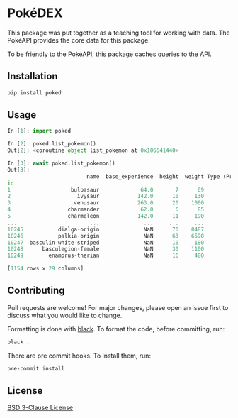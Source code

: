 # PokéDEX

This package was put together as a teaching tool for working with data. The PokéAPI provides the core data for this package.

To be friendly to the PokéAPI, this package caches queries to the API.

## Installation

```bash
pip install poked
```

## Usage

```python
In [1]: import poked

In [2]: poked.list_pokemon()
Out[2]: <coroutine object list_pokemon at 0x106541440>

In [3]: await poked.list_pokemon()
Out[3]:
                         name  base_experience  height  weight Type (Primary) Type (Secondary)  ...  Is Mythical  Is Legendary                      Evolution Chain  Evolution Chain Length   Color      Shape
id                                                                                              ...
1                   bulbasaur             64.0       7      69          grass           poison  ...        False         False       [bulbasaur, ivysaur, venusaur]                     3.0   green  quadruped
2                     ivysaur            142.0      10     130          grass           poison  ...        False         False       [bulbasaur, ivysaur, venusaur]                     3.0   green  quadruped
3                    venusaur            263.0      20    1000          grass           poison  ...        False         False       [bulbasaur, ivysaur, venusaur]                     3.0   green  quadruped
4                  charmander             62.0       6      85           fire             None  ...        False         False  [charmander, charmeleon, charizard]                     3.0     red    upright
5                  charmeleon            142.0      11     190           fire             None  ...        False         False  [charmander, charmeleon, charizard]                     3.0     red    upright
...                       ...              ...     ...     ...            ...              ...  ...          ...           ...                                  ...                     ...     ...        ...
10245           dialga-origin              NaN      70    8487          steel           dragon  ...        False          True                             [dialga]                     1.0   white  quadruped
10246           palkia-origin              NaN      63    6590          water           dragon  ...        False          True                             [palkia]                     1.0  purple    upright
10247  basculin-white-striped              NaN      10     180          water             None  ...        False         False                           [basculin]                     1.0   green       fish
10248      basculegion-female              NaN      30    1100          water            ghost  ...        False         False                                 None                     NaN   green       fish
10249        enamorus-therian              NaN      16     480          fairy           flying  ...        False          True                                 None                     NaN    pink       arms

[1154 rows x 29 columns]
```

## Contributing

Pull requests are welcome! For major changes, please open an issue first to discuss what you would like to change.

Formatting is done with [black](https://black.readthedocs.io/en/stable/). To format the code, before committing, run:

```bash
black .
```

There are pre commit hooks. To install them, run:

```bash
pre-commit install
```

## License

[BSD 3-Clause License](https://choosealicense.com/licenses/bsd-3-clause/)

